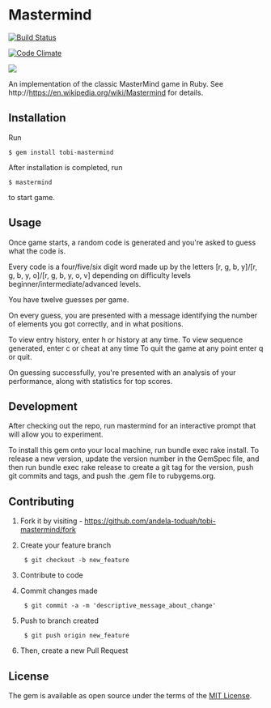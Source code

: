 # Mastermind
[![Build Status](https://semaphoreci.com/api/v1/projects/ef8e6334-3304-466e-99f5-b97fd2d3fc7c/603618/badge.svg)](https://semaphoreci.com/tobi-oduah/tobi-mastermind-2)

[![Code Climate](https://codeclimate.com/repos/564635d51787d724da000013/badges/ff2bde449c8b59444530/gpa.svg)](https://codeclimate.com/repos/564635d51787d724da000013/feed)

<a href="https://codeclimate.com/repos/564635d51787d724da000013/coverage"><img src="https://codeclimate.com/repos/564635d51787d724da000013/badges/ff2bde449c8b59444530/coverage.svg" /></a>

An implementation of the classic MasterMind game in Ruby.
See http://https://en.wikipedia.org/wiki/Mastermind for details.

## Installation

Run

    $ gem install tobi-mastermind

After installation is completed, run 

    $ mastermind 

to start game.

## Usage

Once game starts, a random code is generated and you're asked to guess what the code is.

Every code is a four/five/six digit word made up by the letters [r, g, b, y]/[r, g, b, y, o]/[r, g, b, y, o, v] 
depending on difficulty levels beginner/intermediate/advanced levels. 

You have twelve guesses per game.

On every guess, you are presented with a message identifying the number of elements you got correctly, and in what positions.

To view entry history, enter h or history at any time.
To view sequence generated, enter c or cheat at any time
To quit the game at any point enter q or quit.

On guessing successfully, you're presented with an analysis of your performance, along with statistics for top scores.

##  Development

After checking out the repo, run mastermind for an interactive prompt that will allow you to experiment.

To install this gem onto your local machine, run bundle exec rake install. To release a new version, update the version number in the GemSpec file, and then run bundle exec rake release to create a git tag for the version, push git commits and tags, and push the .gem file to rubygems.org.


## Contributing

1. Fork it by visiting - https://github.com/andela-toduah/tobi-mastermind/fork

2. Create your feature branch

        $ git checkout -b new_feature
    
3. Contribute to code

4. Commit changes made

        $ git commit -a -m 'descriptive_message_about_change'
    
5. Push to branch created

        $ git push origin new_feature
    
6. Then, create a new Pull Request


## License

The gem is available as open source under the terms of the [MIT License](http://opensource.org/licenses/MIT).
